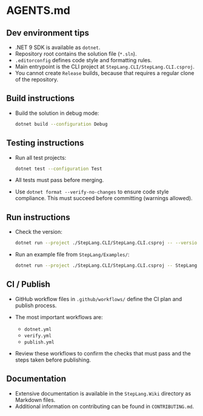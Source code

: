 # AGENTS.md

## Dev environment tips

* .NET 9 SDK is available as `dotnet`.
* Repository root contains the solution file (`*.sln`).
* `.editorconfig` defines code style and formatting rules.
* Main entrypoint is the CLI project at `StepLang.CLI/StepLang.CLI.csproj`.
* You cannot create `Release` builds, because that requires a regular clone of the repository.

## Build instructions

* Build the solution in debug mode:

  ```sh
  dotnet build --configuration Debug
  ```

## Testing instructions

* Run all test projects:

  ```sh
  dotnet test --configuration Test
  ```
* All tests must pass before merging.
* Use `dotnet format --verify-no-changes` to ensure code style compliance. This must succeed before committing (warnings allowed).

## Run instructions

* Check the version:

  ```sh
  dotnet run --project ./StepLang.CLI/StepLang.CLI.csproj -- --version
  ```
* Run an example file from `StepLang/Examples/`:

  ```sh
  dotnet run --project ./StepLang.CLI/StepLang.CLI.csproj -- StepLang/Examples/<filename>
  ```

## CI / Publish

* GitHub workflow files in `.github/workflows/` define the CI plan and publish process.
* The most important workflows are:

    * `dotnet.yml`
    * `verify.yml`
    * `publish.yml`
* Review these workflows to confirm the checks that must pass and the steps taken before publishing.

## Documentation

* Extensive documentation is available in the `StepLang.Wiki` directory as Markdown files.
* Additional information on contributing can be found in `CONTRIBUTING.md`.
